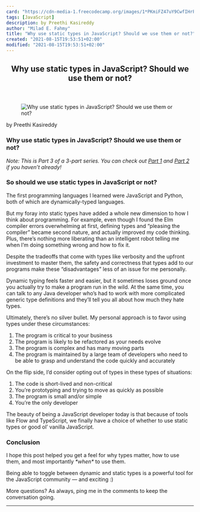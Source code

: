 ```yaml
---
card: "https://cdn-media-1.freecodecamp.org/images/1*PKmiFZ47uY9CwfIHrPny-A.jpeg"
tags: [JavaScript]
description: by Preethi Kasireddy
author: "Milad E. Fahmy"
title: "Why use static types in JavaScript? Should we use them or not?"
created: "2021-08-15T19:53:51+02:00"
modified: "2021-08-15T19:53:51+02:00"
---
```

<div class="site-wrapper">
<main id="site-main" class="site-main outer">
<div class="inner">
<article class="post-full post tag-javascript tag-programming tag-computer-science tag-software-development tag-learning-to-code ">
<header class="post-full-header">
<h1 class="post-full-title">Why use static types in JavaScript? Should we use them or not?</h1>
</header>
<figure class="post-full-image">
<picture>
<source media="(max-width: 700px)" sizes="1px" srcset="data:image/gif;base64,R0lGODlhAQABAIAAAAAAAP///yH5BAEAAAAALAAAAAABAAEAAAIBRAA7 1w">
<source media="(min-width: 701px)" sizes="(max-width: 800px) 400px,
(max-width: 1170px) 700px,
1400px" srcset="https://cdn-media-1.freecodecamp.org/images/1*PKmiFZ47uY9CwfIHrPny-A.jpeg 300w,
https://cdn-media-1.freecodecamp.org/images/1*PKmiFZ47uY9CwfIHrPny-A.jpeg 600w,
https://cdn-media-1.freecodecamp.org/images/1*PKmiFZ47uY9CwfIHrPny-A.jpeg 1000w,
https://cdn-media-1.freecodecamp.org/images/1*PKmiFZ47uY9CwfIHrPny-A.jpeg 2000w">
<img onerror="this.style.display='none'" src="https://cdn-media-1.freecodecamp.org/images/1*PKmiFZ47uY9CwfIHrPny-A.jpeg" alt="Why use static types in JavaScript? Should we use them or not?">
</picture>
</figure>
<section class="post-full-content">
<div class="post-content medium-migrated-article">
<p>by Preethi Kasireddy</p>
<h1 id="why-use-static-types-in-javascript-should-we-use-them-or-not">Why use static types in JavaScript? Should we use them or not?</h1>
<p><em>Note: This is Part 3 of a 3-part series. You can check out <a href="https://medium.freecodecamp.com/why-use-static-types-in-javascript-part-1-8382da1e0adb#.91629ow6y" rel="noopener">Part 1</a> and <a href="https://medium.com/@preethikasireddy/why-use-static-types-in-javascript-part-2-part-3-be699ee7be60#.j4viwr6km" rel="noopener">Part 2</a> if you haven’t already!</em></p>
<h3 id="so-should-we-use-static-types-in-javascript-or-not">So should we use static types in JavaScript or not?</h3>
<p>The first programming languages I learned were JavaScript and Python, both of which are dynamically-typed languages.</p>
<p>But my foray into static types have added a whole new dimension to how I think about programming. For example, even though I found the Elm compiler errors overwhelming at first, defining types and “pleasing the compiler” became second nature, and actually improved my code thinking. Plus, there’s nothing more liberating than an intelligent robot telling me when I’m doing something wrong and how to fix it.</p>
<p>Despite the tradeoffs that come with types like verbosity and the upfront investment to master them, the safety and correctness that types add to our programs make these “disadvantages” less of an issue for me personally.</p>
<p>Dynamic typing feels faster and easier, but it sometimes loses ground once you actually try to make a program run in the wild. At the same time, you can talk to any Java developer who’s had to work with more complicated generic type definitions and they’ll tell you all about how much they hate types.</p>
<p>Ultimately, there’s no silver bullet. My personal approach is to favor using types under these circumstances:</p>
<ol>
<li>The program is critical to your business</li>
<li>The program is likely to be refactored as your needs evolve</li>
<li>The program is complex and has many moving parts</li>
<li>The program is maintained by a large team of developers who need to be able to grasp and understand the code quickly and accurately</li>
</ol>
<p>On the flip side, I’d consider opting out of types in these types of situations:</p>
<ol>
<li>The code is short-lived and non-critical</li>
<li>You’re prototyping and trying to move as quickly as possible</li>
<li>The program is small and/or simple</li>
<li>You’re the only developer</li>
</ol>
<p>The beauty of being a JavaScript developer today is that because of tools like Flow and TypeScript, we finally have a choice of whether to use static types or good ol’ vanilla JavaScript.</p>
<h3 id="conclusion">Conclusion</h3>
<p>I hope this post helped you get a feel for why types matter, how to use them, and most importantly <em>*when*</em> to use them.</p>
<p>Being able to toggle between dynamic and static types is a powerful tool for the JavaScript community — and exciting :)</p>
<p>More questions? As always, ping me in the comments to keep the conversation going.</p>
</div>
<hr>
</section>
</article>
</div>
</main>
</div>
<!-- Google Tag Manager (noscript) -->
<!-- End Google Tag Manager (noscript) -->
